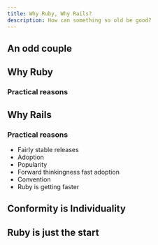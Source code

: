 ```yaml
---
title: Why Ruby, Why Rails?
description: How can something so old be good?
---
```




## An odd couple


## Why Ruby
### Practical reasons

## Why Rails
### Practical reasons
- Fairly stable releases
- Adoption 
- Popularity
- Forward thinkingness fast adoption
- Convention
- Ruby is getting faster


## Conformity is Individuality


## Ruby is just the start